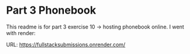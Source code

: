 # Part 3 Phonebook
This readme is for part 3 exercise 10 -> hosting phonebook online. I went with render:

URL: https://fullstacksubmissions.onrender.com/